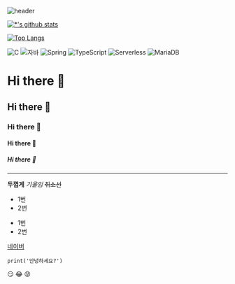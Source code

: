 ![header](https://capsule-render.vercel.app/api?type=wave&color=auto&height=300&section=header&text=미래%20데이터분석가&fontSize=90)

[![*'s github stats](https://github-readme-stats.vercel.app/api?username=Hamhamj)](https://github.com/Hamhamj)



[![Top Langs](https://github-readme-stats.vercel.app/api/top-langs/?username=Hamhamj)](https://github.com/Hamhamj/github-readme-stats)


![C](https://img.shields.io/badge/-C-123456?style=flat-square&logo=C&logoColor=black)
![자바](https://img.shields.io/badge/-자바-007396?style=flat&logo=Java&logoColor=ffffff)
![Spring](https://img.shields.io/badge/-Spring-6DB33F?style=for-the-badge&logo=Spring&logoColor=white)
![TypeScript](https://img.shields.io/badge/-TypeScript-3178C6?style=flat-square&logo=TypeScript&logoColor=white)
![Serverless](https://img.shields.io/badge/-Serverless-FD5750?style=flat-square&logo=Serverless&logoColor=magenta)
![MariaDB](https://img.shields.io/badge/-MariaDB-1F305F?style=flat-square&logo=mariadb&logoColor=white)
​


# Hi there 👋
## Hi there 👋
### Hi there 👋
#### Hi there 👋
##### Hi there 👋
---

**두껍게**
*기울임*
~~취소선~~

* 1번
* 2번
- 1번
- 2번

[네이버](naver.com)


```
print('안녕하세요?')
```
😏
:joy:
:rage:

